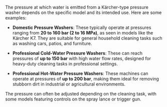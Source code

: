 The pressure at which water is emitted from a Kärcher-type pressure washer depends on the specific model and its intended use. Here are some examples:

- **Domestic Pressure Washers**: These typically operate at pressures ranging from **20 to 160 bar (2 to 16 MPa)**, as seen in models like the Kärcher K7. They are suitable for general household cleaning tasks such as washing cars, patios, and furniture.

- **Professional Cold-Water Pressure Washers**: These can reach pressures of **up to 150 bar** with high water flow rates, designed for heavy-duty cleaning tasks in professional settings.

- **Professional Hot-Water Pressure Washers**: These machines can operate at pressures of **up to 200 bar**, making them ideal for removing stubborn dirt in industrial or agricultural environments.

The pressure can often be adjusted depending on the cleaning task, with some models featuring controls on the spray lance or trigger gun.